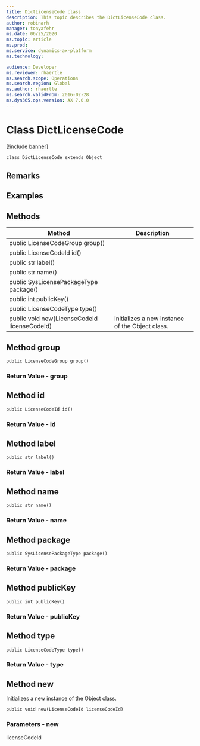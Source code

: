 ```yaml
---
title: DictLicenseCode class
description: This topic describes the DictLicenseCode class.
author: robinarh
manager: tonyafehr
ms.date: 06/25/2020
ms.topic: article
ms.prod: 
ms.service: dynamics-ax-platform
ms.technology: 

audience: Developer
ms.reviewer: rhaertle
ms.search.scope: Operations
ms.search.region: Global
ms.author: rhaertle
ms.search.validFrom: 2016-02-28
ms.dyn365.ops.version: AX 7.0.0
---
```


# Class DictLicenseCode

[!include [banner](../includes/banner.md)]

```xpp
class DictLicenseCode extends Object
```

## Remarks

## Examples

## Methods

| Method                                       | Description                                     |
|----------------------------------------------|-------------------------------------------------|
| public LicenseCodeGroup group()              |                                                 |
| public LicenseCodeId id()                    |                                                 |
| public str label()                           |                                                 |
| public str name()                            |                                                 |
| public SysLicensePackageType package()       |                                                 |
| public int publicKey()                       |                                                 |
| public LicenseCodeType type()                |                                                 |
| public void new(LicenseCodeId licenseCodeId) | Initializes a new instance of the Object class. |

## Method group

```xpp
public LicenseCodeGroup group()
```

### Return Value - group

## Method id

```xpp
public LicenseCodeId id()
```

### Return Value - id

## Method label

```xpp
public str label()
```

### Return Value - label

## Method name

```xpp
public str name()
```

### Return Value - name

## Method package

```xpp
public SysLicensePackageType package()
```

### Return Value - package

## Method publicKey

```xpp
public int publicKey()
```

### Return Value - publicKey

## Method type

```xpp
public LicenseCodeType type()
```

### Return Value - type

## Method new

Initializes a new instance of the Object class.

```xpp
public void new(LicenseCodeId licenseCodeId)
```

### Parameters - new

licenseCodeId  

